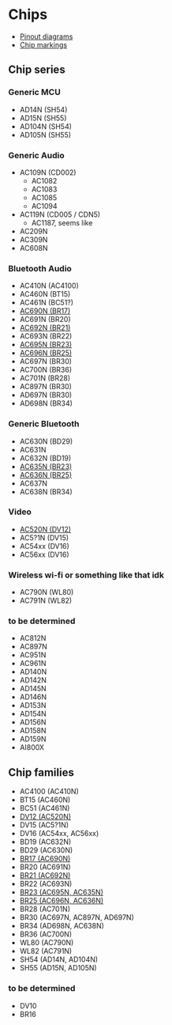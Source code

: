# Chips

- [Pinout diagrams](pinout-diagrams/index.md)
- [Chip markings](chip-marks.md)

## Chip series

### Generic MCU

- AD14N (SH54)
- AD15N (SH55)
- AD104N (SH54)
- AD105N (SH55)

### Generic Audio

- AC109N (CD002)
  - AC1082
  - AC1083
  - AC1085
  - AC1094
- AC119N (CD005 / CDN5)
  - AC1187, seems like
- AC209N
- AC309N
- AC608N

### Bluetooth Audio

- AC410N (AC4100)
- AC460N (BT15)
- AC461N (BC51?)
- [AC690N (BR17)](br17/index.md)
- AC691N (BR20)
- [AC692N (BR21)](br21/index.md)
- AC693N (BR22)
- [AC695N (BR23)](br23/index.md)
- [AC696N (BR25)](br25/index.md)
- AC697N (BR30)
- AC700N (BR36)
- AC701N (BR28)
- AC897N (BR30)
- AD697N (BR30)
- AD698N (BR34)

### Generic Bluetooth

- AC630N (BD29)
- AC631N
- AC632N (BD19)
- [AC635N (BR23)](br23/index.md)
- [AC636N (BR25)](br25/index.md)
- AC637N
- AC638N (BR34)

### Video

- [AC520N (DV12)](dv12/index.md)
- AC5?1N (DV15)
- AC54xx (DV16)
- AC56xx (DV16)

### Wireless wi-fi or something like that idk

- AC790N (WL80)
- AC791N (WL82)

### to be determined

- AC812N
- AC897N
- AC951N
- AC961N
- AD140N
- AD142N
- AD145N
- AD146N
- AD153N
- AD154N
- AD156N
- AD158N
- AD159N
- AI800X

## Chip families

- AC4100 (AC410N)
- BT15 (AC460N)
- BC51 (AC461N)
- [DV12 (AC520N)](dv12/index.md)
- DV15 (AC5?1N)
- DV16 (AC54xx, AC56xx)
- BD19 (AC632N)
- BD29 (AC630N)
- [BR17 (AC690N)](br17/index.md)
- BR20 (AC691N)
- [BR21 (AC692N)](br21/index.md)
- BR22 (AC693N)
- [BR23 (AC695N, AC635N)](br23/index.md)
- [BR25 (AC696N, AC636N)](br25/index.md)
- BR28 (AC701N)
- BR30 (AC697N, AC897N, AD697N)
- BR34 (AD698N, AC638N)
- BR36 (AC700N)
- WL80 (AC790N)
- WL82 (AC791N)
- SH54 (AD14N, AD104N)
- SH55 (AD15N, AD105N)

### to be determined

- DV10
- BR16
